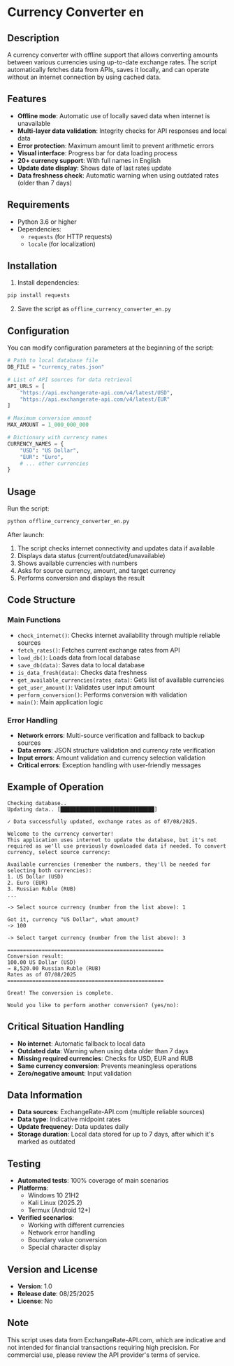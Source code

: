 # Currency Converter en

## Description
A currency converter with offline support that allows converting amounts between various currencies using up-to-date exchange rates. The script automatically fetches data from APIs, saves it locally, and can operate without an internet connection by using cached data.

## Features
- **Offline mode**: Automatic use of locally saved data when internet is unavailable
- **Multi-layer data validation**: Integrity checks for API responses and local data
- **Error protection**: Maximum amount limit to prevent arithmetic errors
- **Visual interface**: Progress bar for data loading process
- **20+ currency support**: With full names in English
- **Update date display**: Shows date of last rates update
- **Data freshness check**: Automatic warning when using outdated rates (older than 7 days)

## Requirements
- Python 3.6 or higher
- Dependencies:
  - `requests` (for HTTP requests)
  - `locale` (for localization)

## Installation
1. Install dependencies:
```bash
pip install requests
```
2. Save the script as `offline_currency_converter_en.py`

## Configuration
You can modify configuration parameters at the beginning of the script:

```python
# Path to local database file
DB_FILE = "currency_rates.json"

# List of API sources for data retrieval
API_URLS = [
    "https://api.exchangerate-api.com/v4/latest/USD",
    "https://api.exchangerate-api.com/v4/latest/EUR"
]

# Maximum conversion amount
MAX_AMOUNT = 1_000_000_000

# Dictionary with currency names
CURRENCY_NAMES = {
    "USD": "US Dollar",
    "EUR": "Euro",
    # ... other currencies
}
```

## Usage
Run the script:
```bash
python offline_currency_converter_en.py
```

After launch:
1. The script checks internet connectivity and updates data if available
2. Displays data status (current/outdated/unavailable)
3. Shows available currencies with numbers
4. Asks for source currency, amount, and target currency
5. Performs conversion and displays the result

## Code Structure

### Main Functions
- `check_internet()`: Checks internet availability through multiple reliable sources
- `fetch_rates()`: Fetches current exchange rates from API
- `load_db()`: Loads data from local database
- `save_db(data)`: Saves data to local database
- `is_data_fresh(data)`: Checks data freshness
- `get_available_currencies(rates_data)`: Gets list of available currencies
- `get_user_amount()`: Validates user input amount
- `perform_conversion()`: Performs conversion with validation
- `main()`: Main application logic

### Error Handling
- **Network errors**: Multi-source verification and fallback to backup sources
- **Data errors**: JSON structure validation and currency rate verification
- **Input errors**: Amount validation and currency selection validation
- **Critical errors**: Exception handling with user-friendly messages

## Example of Operation
```
Checking database..
Updating data.. [██████████████████████████████]

✓ Data successfully updated, exchange rates as of 07/08/2025.

Welcome to the currency converter!
This application uses internet to update the database, but it's not required as we'll use previously downloaded data if needed. To convert currency, select source currency:

Available currencies (remember the numbers, they'll be needed for selecting both currencies):
1. US Dollar (USD)
2. Euro (EUR)
3. Russian Ruble (RUB)
...

-> Select source currency (number from the list above): 1

Got it, currency "US Dollar", what amount?
-> 100

-> Select target currency (number from the list above): 3

==================================================
Conversion result:
100.00 US Dollar (USD)
→ 8,520.00 Russian Ruble (RUB)
Rates as of 07/08/2025
==================================================

Great! The conversion is complete.

Would you like to perform another conversion? (yes/no): 
```

## Critical Situation Handling
- **No internet**: Automatic fallback to local data
- **Outdated data**: Warning when using data older than 7 days
- **Missing required currencies**: Checks for USD, EUR and RUB
- **Same currency conversion**: Prevents meaningless operations
- **Zero/negative amount**: Input validation

## Data Information
- **Data sources**: ExchangeRate-API.com (multiple reliable sources)
- **Data type**: Indicative midpoint rates
- **Update frequency**: Data updates daily
- **Storage duration**: Local data stored for up to 7 days, after which it's marked as outdated

## Testing
- **Automated tests**: 100% coverage of main scenarios
- **Platforms**:
  - Windows 10 21H2
  - Kali Linux (2025.2)
  - Termux (Android 12+)
- **Verified scenarios**:
  - Working with different currencies
  - Network error handling
  - Boundary value conversion
  - Special character display

## Version and License
- **Version**: 1.0
- **Release date**: 08/25/2025
- **License**: No

## Note
This script uses data from ExchangeRate-API.com, which are indicative and not intended for financial transactions requiring high precision. For commercial use, please review the API provider's terms of service.
